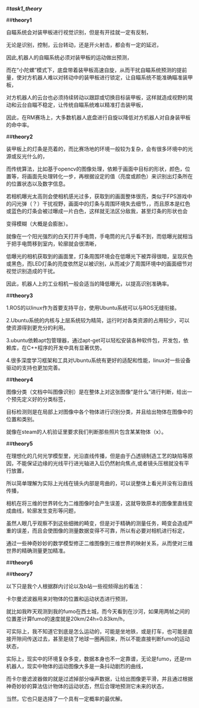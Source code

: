 #***task1_theory***   

##**theory1**

自瞄系统会对装甲板进行视觉识别，但是有开挂就一定有反制，

无论是识别，控制，云台转动，还是开火射击，都会有一定的延迟，

因此,机器人的自瞄系统必须对装甲板的运动做出预测，

而在“小陀螺”模式下，底盘带着装甲板高速自旋，从而干扰自瞄系统预测的提前量，使对方机器人难以对转动中的装甲板进行锁定，让自瞄系统不能准确瞄准装甲板，

对方机器人的云台也必须持续转动以跟踪或切换目标装甲板，这样就造成视野的晃动和云台自瞄不稳定，让传统自瞄系统难以精准打击装甲板，

因此，在RM赛场上，大多数机器人底盘进行自旋以降低对方机器人对自身装甲板的命中率。

##**theory2**

装甲板上的灯条是亮着的，而比赛场地的环境一般较为复杂，会有很多环境中的光源或反光什么的，

而传统算法，比如基于opencv的图像处理，依赖于画面中目标的形状，颜色，位置等，将画面先处理转化一步，再根据设定的值（亮度或颜色）来识别出灯条所在的位置状态以及数字信息。

若相机曝光太高则会使相机感光过多，获取到的画面整体很亮，类似于FPS游戏中的闪光弹（？）干扰视野，画面中的灯条与周围环境失去细节，，而且原本是红色或蓝色的灯条会被过曝成一片白色，这样就无法区分敌我，甚至灯条的形状也会

变得模糊（大概是会膨胀）。

就像在一个阳光强烈的白天打开手电筒，手电筒的光几乎看不到，而低曝光就相当于把手电筒移到室内，轮廓就会很清晰，

低曝光的相机获取到的画面里，灯条周围环境会在低曝光下被弄得很暗，呈现灰色或黑色，而LED灯条的亮度依然足以被识别，从而减少了周围环境中的画面细节对视觉识别造成的干扰。

因此，机器人上的工业相机一般会适当的降低曝光，以提高识别准确率。

##**theory3**

1.ROS的以linux作为首要支持平台，使用Ubuntu系统可以与ROS无缝衔接。

2.Ubuntu系统的内核与上层系统较为精简，运行时对各类资源的占用较少，可以使资源得到更充分的利用。

3.ubuntu依赖apt包管理器，通过apt-get可以轻松安装各种软件包，开发包，依赖库，在C++程序的开发中具有显著优势。

4.很多深度学习框架和工具对Ubuntu系统有更好的适配和性能，linux对一些设备驱动的支持也更加完善。

##**theory4**

图像分类（文档中叫图像识别）是在整体上对这张图像“是什么”进行判断，给出一个预先定义好的分类标签，

目标检测则是在局部上对图像中各个物体进行识别分类，并且给出物体在图像中的位置和类别。

就像在steam的人机验证里要求我们判断那些照片包含某某物体（x）。

##**theory5**

在理想化的几何光学模型里，光沿直线传播，但是由于凸透镜制造工艺的缺陷等原因，不能保证边缘的光线平行进光轴进入后仍然射向焦点,或者镜头压根就没有平行放置，

所以简单理解为实际上光线在镜头内部是弯曲的，可以说整体上看光并没有沿直线传播， 

相机在将三维的世界转化为二维图像时会产生误差，这就导致原本的图像里直线变成曲线，轮廓发生变形等问题，

虽然人眼几乎观察不到这些细微的畸变，但是对于精确的测量任务，畸变会造成严重的误差，而且会使图像的测量数据变得不可靠，所以有必要对相机进行标定，

通过一些神奇妙妙的数学模型修正二维图像到三维世界的映射关系，从而使对三维世界的精确测量更加精准。

##**theory6**

##**theory7**

以下只是我个人根据群内讨论以及b站一些视频得出的看法：

卡尔曼滤波器用来对物体的位置和运动状态进行预测，

就比如我昨天观测到我的fumo在西土城，而今天看到在沙河，如果用两帧之间的位置差计算fumo的速度就是20km/24h=0.83km/h，

可实际上，我不知道它到底是怎么运动的，可能是坐地铁，或是打车，也可能是直接开隙间传送过去，甚至是绕了地球一圈再回来，所以不能直接判断fumo的运动状态，

实际上，现实中的环境复杂多变，数据本身也不一定靠谱，无论是fumo，还是rm机器人，现实中物体的运动图像大多是一条抖动剧烈的曲线，

而卡尔曼滤波器做的就是过滤掉部分噪声数据，让给出图像更平滑，并且通过根据神奇妙妙的算法估计物体的运动状态，然后合理地预测它未来的状态，

当然，它也只是选择了一个具有一定概率的最优解。













 

